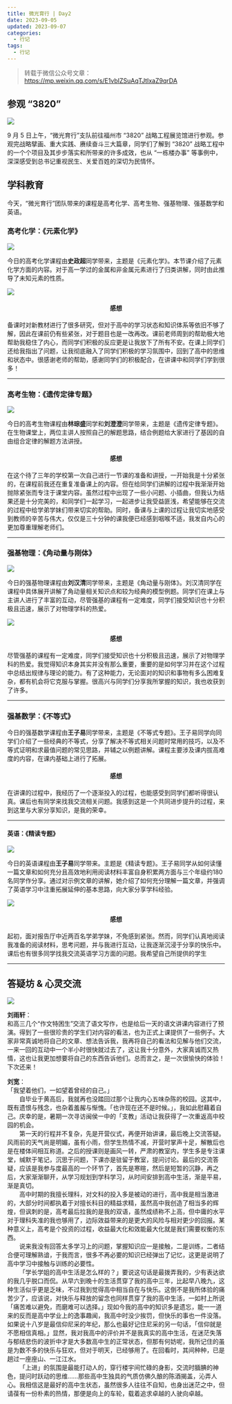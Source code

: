 ```yaml
---
title: 微光育行 | Day2
date: 2023-09-05
updated: 2023-09-07
categories:
  - 行记
tags:
  - 行记
---
```


> 转载于微信公众号文章：https://mp.weixin.qq.com/s/E1vbIZSuAqTJtIxaZ9qrDA

## 参观 “3820”

<img src=".././img/trip-day2/trip-day2-1.jpg" />

9 月 5 日上午，“微光育行”支队前往福州市 “3820” 战略工程展览馆进行参观。参观完战略擘画、重大实践、赓续奋斗三大篇章，同学们了解到 “3820” 战略工程中的一个个项目及其步步落实和所带来的许多成效，也从 “一栋楼办事” 等事例中，深深感受到总书记重视民生、关爱百姓的深切为民情怀。

## 学科教育

今天，“微光育行”团队带来的课程是高考化学、高考生物、强基物理、强基数学和英语。

### 高考化学：《元素化学》

<img src=".././img/trip-day2/trip-day2-2.jpg" />

今日的高考化学课程由**史政超**同学带来，主题是《元素化学》。本节课介绍了元素化学方面的内容。对于高一学过的金属和非金属元素进行了归类讲解，同时由此推导了未知元素的性质。

<img src=".././img/trip-day2/trip-day2-3.jpg" />

#### <h4 style="text-align:center">感想</h4>

备课时对新教材进行了很多研究，但对于高中的学习状态和知识体系等依旧不够了解，因此在课前仍有些紧张，对于题目也是一改再改。课前老师周到的帮助极大地帮助我稳住了内心，而同学们积极的反应更是让我放下了所有不安。在课上同学们还给我指出了问题，让我彻底融入了同学们积极的学习氛围中，回到了高中的思维和状态中。很感谢老师的帮助，感谢同学们的积极配合，在讲课中和同学们学到很多！

---

### 高考生物：《遗传定律专题》

<img src=".././img/trip-day2/trip-day2-4.jpg" />

今日的高考生物课程由**林琮盛**同学和**刘澄澄**同学带来，主题是《遗传定律专题》。在生物课堂上，两位主讲人按照自己的解题思路，结合例题给大家进行了基因的自由组合定律的解题方法讲授。

#### <h4 style="text-align:center">感想</h4>

在这个待了三年的学校第一次自己进行一节课的准备和讲授，一开始我是十分紧张的，在课程前我还在重复准备课上的内容。但在给同学们讲解的过程中我渐渐开始抛除紧张而专注于课堂内容。虽然过程中出现了一些小问题、小插曲，但我认为结果还是十分完美的，和同学们一起学习，一起进步让我受益匪浅，希望能够在交流的过程中给学弟学妹们带来切实的帮助。同时，备课与上课的过程让我切实地感受到教师的辛苦与伟大，仅仅是三十分钟的课我便已经感到咽喉不适，我发自内心的更加尊重理解老师们。

---

### 强基物理：《角动量与刚体》

<img src=".././img/trip-day2/trip-day2-5.jpg" />

今日的强基物理课程由**刘汉清**同学带来，主题是《角动量与刚体》。刘汉清同学在课程中具体展开讲解了角动量相关知识点和较为经典的模型例题。同学们在课上与主讲人进行了丰富的互动，尽管强基的课程有一定难度，同学们接受知识也十分积极且迅速，展示了对物理学科的热爱。

<img src=".././img/trip-day2/trip-day2-6.jpg" />

#### <h4 style="text-align:center">感想</h4>

尽管强基的课程有一定难度，同学们接受知识也十分积极且迅速，展示了对物理学科的热爱。我觉得知识本身其实并没有那么重要，重要的是如何学习并在这个过程中总结出规律与理论的能力。有了这种能力，无论面对的知识和事物有多么困难复杂，都有机会将它克服与掌握。很高兴与同学们分享我所掌握的知识，我也收获到了许多。

---

### 强基数学：《不等式》

今日的强基数学课程由**王子易**同学带来，主题是《不等式专题》。王子易同学向同学们介绍了一些经典的不等式，分享了解决不等式相关问题时常用的技巧，以及不等式证明和求最值问题的常见思路，并辅之以例题讲解。课程主要涉及课内拔高难度的内容，在课内基础上进行了拓展。

#### <h4 style="text-align:center">感想</h4>

在讲课的过程中，我经历了一个逐渐投入的过程，也能感受到同学们都听得很认真。课后也有同学来找我交流相关问题。我感到这是一个共同进步提升的过程，来到这里与大家分享知识，是我的荣幸。

---

#### 英语：《精读专题》

<img src=".././img/trip-day2/trip-day2-7.jpg" />

今日的英语课程由**王子易**同学带来。主题是《精读专题》。王子易同学从如何读懂一篇文章和如何充分且高效地利用阅读材料丰富自身积累两方面与三个年级约180名同学作分享。通过对示例文章的讲解，她介绍了如何充分理解一篇文章，并强调了英语学习中注重拓展延伸的基本思路，向大家分享学科经验。

<img src=".././img/trip-day2/trip-day2-8.jpg" />

#### <h4 style="text-align:center">感想</h4>

起初，面对报告厅中近两百名学弟学妹，不免感到紧张。然而，同学们认真地阅读我准备的阅读材料，思考问题，并与我进行互动，让我逐渐沉浸于分享的快乐中。课后也有很多同学找我交流英语学习方面的问题。我希望自己所提供的学生

---

## 答疑坊 & 心灵交流

<img src=".././img/trip-day2/trip-day2-9.jpg" />

**刘雨轩**：<br />和高三几个“作文特困生”交流了语文写作，也是给后一天的语文讲课内容进行了预演。得到了一些很珍贵的学生们对内容的看法，也为正式上课提供了一些例子。大家非常真诚地将自己的文章、想法告诉我，我再将自己的看法和见解与他们交流，一来一回的互动中一个半小时很快就过去了，这让我十分意外，大家真诚而又热情，这也让我更加想要将自己的东西告诉他们。总而言之，是一次很愉快的体验！下次还来！

**刘宽**：<br />「我望着他们，一如望着曾经的自己。」<br/>&emsp;&emsp;自毕业于黄高后，我就再也没踏回过那个让我内心五味杂陈的校园。这其中，既有遗恨与残念，也杂着羞赧与惭愧。「也许现在还不是时候。」，我如此慰藉着自己。庆幸的是，暑期一次寻访闽侯一中的「支教」活动让我获得了一次重返高中校园的机会。<br/>&emsp;&emsp;第一天的行程并不复杂，先是开营仪式，再便开始讲课，最后晚上交流答疑。风雨前的天气尚是明媚，虽有小雨，但学生热情不减，开营时掌声十足，解散后也是在楼体间相互称道。之后的授课则是画风一转，严肃的教室内，学生多是专注课堂，缄默于笔记，沉思于问题，下课亦是驻留于教室，提问讨论。最后的交流答疑，应该是我参与度最高的一个环节了，首先是寒暄，然后是短暂的沉静，再之后，大家渐渐聊开，从学习规划到学科学习，从时间安排到高中生活，渐是平易，渐是真切。<br/>&emsp;&emsp;高中时期的我擅长理科，对文科的投入多是被动的进行，高中我是相当激进的，大部分时间都执着于对擅长科目的精益求精，虽然高中我创造了相当多的辉煌，但讽刺的是，高考最后拉我的是我的双语，虽然成绩称不上高，但中庸的水平对于理科失准的我也够用了，边际效益带来的是更大的风险与相对更少的回报。某种意义上，高考是个投资的过程，收益最大化和效能最大化就是我们需要权衡的东西。<br/>&emsp;&emsp;说来我没有回答太多学习上的问题，掌握知识应一是接触，二是训练，二者结合便可理解熟谙，于我而言，很多不再必要的知识已经弹出了记忆，这更是说明了高中学习中接触与训练的必要性。<br/>&emsp;&emsp;「学长学姐的高中生活是怎么样的？」要说这句话是最拨弄我的，少有表达欲的我几乎脱口而侃。从早六到晚十的生活贯穿了我的高中三年，比起早八晚九，这种生活似乎更是乏味，不过我到觉得高中相当自在与快乐。这倒不是我所体验的痛苦少了，应该说，对快乐与释放的留念也同样贯穿了我的高中生活，一如村上所说「痛苦难以避免，而磨难可以选择。」现如今我的高中的知识多是遗忘，能一一道来的反而是高中学业上的逸事趣闻，我高中时没少挨罚，但快乐的事也一件没落。如果说十八岁是最信仰尼采的年纪，那么也最好记住尼采的另一句话，「信仰就是不愿相信真相。」显然，我对我高中的评价并不是我真实的高中生活，在迷茫失落与郁结悲伤的波折中才是大多数高中生的正常状态，但那有何妨呢，我所记住的虽是为数不多的快乐与狂欢，但对于明天，已经够用了。在回看时，其间种种，已是趟过一座座山、一江江水。<br/>&emsp;&emsp;「上进」的氛围是最能打动人的，穿行楼宇间忙碌的身影，交流时腼腆的神色，提问时跃动的思维……那些高中生独具的气质仿佛久酿的陈酒揭盖，沁弄人心。我相信这是最好的高中生状态，虽然很多人往往不自知，也身出迷茫之中，但请葆有一份朴素的热情，那便是向上的车轮，载着追求卓越的人驶向卓越。
